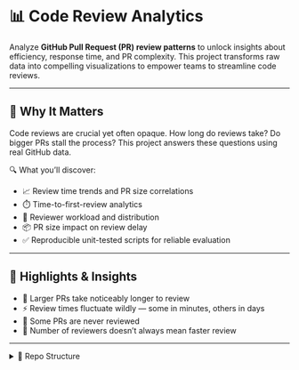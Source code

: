 # 📊 Code Review Analytics

Analyze **GitHub Pull Request (PR) review patterns** to unlock insights about efficiency, response time, and PR complexity. This project transforms raw data into compelling visualizations to empower teams to streamline code reviews.

---

## 🚀 Why It Matters

Code reviews are crucial yet often opaque. How long do reviews take? Do bigger PRs stall the process? This project answers these questions using real GitHub data.

🔍 What you’ll discover:

- 📈 Review time trends and PR size correlations  
- ⏱️ Time-to-first-review analytics  
- 👥 Reviewer workload and distribution  
- 📦 PR size impact on review delay  
- ✅ Reproducible unit-tested scripts for reliable evaluation  

---

## 🧠 Highlights & Insights

- 🚨 Larger PRs take noticeably longer to review  
- ⚡ Review times fluctuate wildly — some in minutes, others in days  
- 👀 Some PRs are never reviewed  
- 🔄 Number of reviewers doesn’t always mean faster review  

---

<details> <summary>📂 Repo Structure</summary>
  
code-review-analytics/
│
├── .github/                      # GitHub Actions workflow
│
├── images/                       # 📷 Generated visualizations
│   ├── github_actions.png
│   ├── pr_review_distribution.png
│   ├── pr_size_vs_review_time.png
│   └── pull_request_data.png
│
├── analyze_pr_data.py           # Data analysis + plot generation
├── generate_pr_data.py          # GitHub API integration script
├── pr_analysis.py               # Statistical evaluation logic
├── test_fetch_pr_data.py        # ✅ Unit tests for API fetch logic
├── pull_requests.csv            # Collected PR dataset
└── README.md                    # 🧾 Project documentation

---

## 📸 Sample Visuals

### PR Review Time Distribution  
![Review Time Distribution](images/pr_review_distribution.png)

### PR Size vs Review Time  
![PR Size vs Time](images/pr_size_vs_review_time.png)

### Pull Request Summary  
![PR Summary](images/pull_request_data.png)

---

## ⚙️ Get Started

### 1️⃣ Clone This Repo
```bash
git clone https://github.com/YOUR_USERNAME/code-review-analytics.git
cd code-review-analytics
2️⃣ Install Dependencies
(Optional step if using requirements.txt)
pip install -r requirements.txt
3️⃣ Fetch GitHub PR Data
Edit the following in generate_pr_data.py:
TOKEN = "your_github_token"
REPO = "user/repo"  # Example: "octocat/Hello-World"
Run the script:
python generate_pr_data.py
4️⃣ Run Analysis & Generate Plots
python analyze_pr_data.py


✅ Unit Tests
The test suite covers GitHub API behavior, ensuring robust data capture.

🛡️ Validates response formatting

🔄 Checks pagination handling

⚠️ Handles edge cases like PRs with zero reviews

To run tests:
pytest test_fetch_pr_data.py





